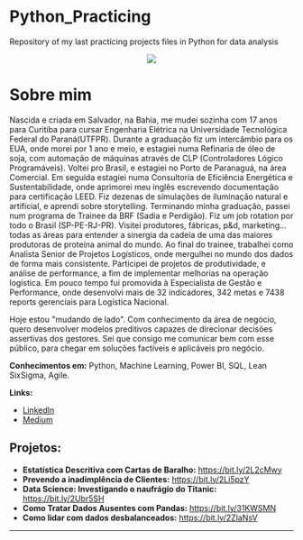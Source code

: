 # Python_Practicing
Repository of my last practicing projects files in Python for data analysis

<p align="center">
  <img src="banner.png" >
</p>

# Sobre mim

Nascida e criada em Salvador, na Bahia, me mudei sozinha com 17 anos para Curitiba para cursar Engenharia Elétrica na Universidade Tecnológica Federal do Paraná(UTFPR).
Durante a graduação fiz um intercâmbio para os EUA, onde morei por 1 ano e meio, e estagiei numa Refinaria de óleo de soja, com automação de máquinas através de CLP (Controladores Lógico Programáveis).
Voltei pro Brasil, e estagiei no Porto de Paranaguá, na área Comercial. Em seguida estagiei numa Consultoria de Eficiência Energética e Sustentabilidade, onde aprimorei meu inglês escrevendo documentação para certificação LEED. Fiz dezenas de simulações de iluminação natural e artificial, e aprendi sobre storytelling.
Terminando minha graduação, passei num programa de Trainee da BRF (Sadia e Perdigão). Fiz um job rotation por todo o Brasil (SP-PE-RJ-PR). Visitei produtores, fábricas, p&d, marketing... todas as áreas para entender a sinergia da cadeia de uma das maiores produtoras de proteína animal do mundo.
Ao final do trainee, trabalhei como Analista Senior de Projetos Logísticos, onde mergulhei no mundo dos dados de forma mais consistente. Participei de projetos de produtividade, e análise de performance, a fim de implementar melhorias na operação logística. Em pouco tempo fui promovida à Especialista de Gestão e Performance, onde desenvolvi mais de 32 indicadores, 342 metas e 7438 reports gerenciais para Logística Nacional.

Hoje estou "mudando de lado". Com conhecimento da área de negócio, quero desenvolver modelos preditivos capazes de direcionar decisões assertivas dos gestores. Sei que consigo me comunicar bem com esse público, para chegar em soluções factíveis e aplicáveis pro negócio.

**Conhecimentos em:** Python, Machine Learning, Power BI, SQL, Lean SixSigma, Agile.

**Links:**
* [LinkedIn](https://www.linkedin.com/in/gabriela-regueira)
* [Medium](https://www.medium.com/gabrielareg)


## Projetos:

* **Estatística Descritiva com Cartas de Baralho:** https://bit.ly/2L2cMwy
* **Prevendo a inadimplência de Clientes:** https://bit.ly/2Li5pzY
* **Data Science: Investigando o naufrágio do Titanic:** https://bit.ly/2Ubr5SH
* **Como Tratar Dados Ausentes com Pandas:** https://bit.ly/31KWSMN
* **Como lidar com dados desbalanceados:** https://bit.ly/2ZlaNsV

---

